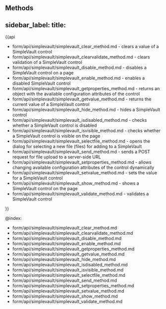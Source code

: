 Methods
---
sidebar_label: 
title: 
---          

{{api
- form/api/simplevault/simplevault_clear_method.md - clears a value of a SimpleVault control
- form/api/simplevault/simplevault_clearvalidate_method.md - clears validation of a SimpleVault control
- form/api/simplevault/simplevault_disable_method.md - disables a SimpleVault control on a page
- form/api/simplevault/simplevault_enable_method.md - enables a disabled SimpleVault control
- form/api/simplevault/simplevault_getproperties_method.md - returns an object with the available configuration attributes of the control
- form/api/simplevault/simplevault_getvalue_method.md - returns the current value of a SimpleVault control
- form/api/simplevault/simplevault_hide_method.md - hides a SimpleVault control
- form/api/simplevault/simplevault_isdisabled_method.md - checks whether a SimpleVault control is disabled
- form/api/simplevault/simplevault_isvisible_method.md - checks whether a SimpleVault control is visible on the page
- form/api/simplevault/simplevault_selectfile_method.md - opens the dialog for selecting a new file (files) for adding to a SimpleVault
- form/api/simplevault/simplevault_send_method.md - sends a POST request for file upload to a server-side URL
- form/api/simplevault/simplevault_setproperties_method.md - allows changing available configuration attributes of the control dynamically
- form/api/simplevault/simplevault_setvalue_method.md - sets the value for a SimpleVault control
- form/api/simplevault/simplevault_show_method.md - shows a SimpleVault control on the page
- form/api/simplevault/simplevault_validate_method.md - validates a SimpleVault control



}}
    
@index:
- form/api/simplevault/simplevault_clear_method.md
- form/api/simplevault/simplevault_clearvalidate_method.md
- form/api/simplevault/simplevault_disable_method.md
- form/api/simplevault/simplevault_enable_method.md
- form/api/simplevault/simplevault_getproperties_method.md
- form/api/simplevault/simplevault_getvalue_method.md
- form/api/simplevault/simplevault_hide_method.md
- form/api/simplevault/simplevault_isdisabled_method.md
- form/api/simplevault/simplevault_isvisible_method.md
- form/api/simplevault/simplevault_selectfile_method.md
- form/api/simplevault/simplevault_send_method.md
- form/api/simplevault/simplevault_setproperties_method.md
- form/api/simplevault/simplevault_setvalue_method.md
- form/api/simplevault/simplevault_show_method.md
- form/api/simplevault/simplevault_validate_method.md



